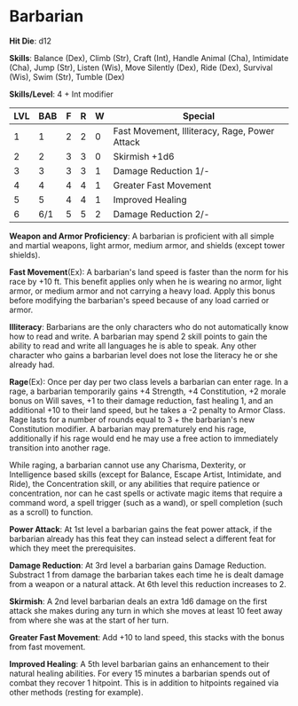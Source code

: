 # Barbarian

**Hit Die**: d12

**Skills**: Balance (Dex), Climb (Str), Craft (Int), Handle Animal (Cha), Intimidate (Cha), Jump (Str), Listen (Wis), Move Silently (Dex), Ride (Dex), Survival (Wis), Swim (Str), Tumble (Dex)

**Skills/Level**: 4 + Int modifier

LVL | BAB | F | R | W | Special 
--- | --- | - | - | - | ------- 
1   | 1   | 2 | 2 | 0 | Fast Movement, Illiteracy, Rage, Power Attack      
2   | 2   | 3 | 3 | 0 | Skirmish +1d6  
3   | 3   | 3 | 3 | 1 | Damage Reduction 1/-      
4   | 4   | 4 | 4 | 1 | Greater Fast Movement        
5   | 5   | 4 | 4 | 1 | Improved Healing
6   | 6/1 | 5 | 5 | 2 | Damage Reduction 2/-      

**Weapon and Armor Proficiency**: A barbarian is proficient with all simple and martial weapons, light armor, medium armor, and shields (except tower shields).

**Fast Movement**(Ex): A barbarian's land speed is faster than the norm for his race by +10 ft. This benefit applies only when he is wearing no armor, light armor, or medium armor and not carrying a heavy load. Apply this bonus before modifying the barbarian's speed because of any load carried or armor.

**Illiteracy**: Barbarians are the only characters who do not automatically know how to read and write. A barbarian may spend 2 skill points to gain the ability to read and write all languages he is able to speak. Any other character who gains a barbarian level does not lose the literacy he or she already had.

**Rage**(Ex): Once per day per two class levels a barbarian can enter rage. In a rage, a barbarian temporarily gains +4 Strength, +4 Constitution, +2 morale bonus on Will saves, +1 to their damage reduction, fast healing 1, and an additional +10 to their land speed, but he takes a -2 penalty to Armor Class. Rage lasts for a number of rounds equal to 3 + the barbarian's new Constitution modifier. A barbarian may prematurely end his rage, additionally if his rage would end he may use a free action to immediately transition into another rage.

While raging, a barbarian cannot use any Charisma, Dexterity, or Intelligence based skills (except for Balance, Escape Artist, Intimidate, and Ride), the Concentration skill, or any abilities that require patience or concentration, nor can he cast spells or activate magic items that require a command word, a spell trigger (such as a wand), or spell completion (such as a scroll) to function.

**Power Attack**: At 1st level a barbarian gains the feat power attack, if the barbarian already has this feat they can instead select a different feat for which they meet the prerequisites.

**Damage Reduction**: At 3rd level a barbarian gains Damage Reduction. Substract 1 from damage the barbarian takes each time he is dealt damage from a weapon or a natural attack. At 6th level this reduction increases to 2.

**Skirmish**: A 2nd level barbarian deals an extra 1d6 damage on the first attack she makes during any turn in which she moves at least 10 feet away from where she was at the start of her turn. 

**Greater Fast Movement**: Add +10 to land speed, this stacks with the bonus from fast movement.

**Improved Healing**: A 5th level barbarian gains an enhancement to their natural healing abilities. For every 15 minutes a barbarian spends out of combat they recover 1 hitpoint. This is in addition to hitpoints regained via other methods (resting for example).